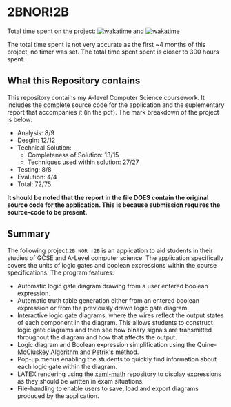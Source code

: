 # 2BNOR!2B

Total time spent on the project: [![wakatime](https://wakatime.com/badge/user/8eec35f3-fd84-49c8-835b-b417c4509a9a/project/018bba66-c7a6-493e-a108-66e509c4020f.svg)](https://wakatime.com/badge/user/8eec35f3-fd84-49c8-835b-b417c4509a9a/project/018bba66-c7a6-493e-a108-66e509c4020f) and [![wakatime](https://wakatime.com/badge/user/8eec35f3-fd84-49c8-835b-b417c4509a9a/project/018d7a5a-dbe8-4f88-9e35-a3a980547b28.svg)](https://wakatime.com/badge/user/8eec35f3-fd84-49c8-835b-b417c4509a9a/project/018d7a5a-dbe8-4f88-9e35-a3a980547b28)

The total time spent is not very accurate as the first ~4 months of this project, no timer was set. The total time spent spent is closer to 300 hours spent. 
## What this Repository contains
This repository contains my A-level Computer Science coursework. It includes the complete source code for the application and the suplementary report that accompanies it (in the pdf). 
The mark breakdown of the project is below: 
- Analysis: 8/9
- Desgin: 12/12
- Technical Solution:
  - Completeness of Solution: 13/15
  - Techniques used within solution: 27/27
- Testing: 8/8
- Evalution: 4/4
- Total: 72/75

**It should be noted that the report in the file DOES contain the original source code for the application. This is because submission requires the source-code to be present.**

## Summary 
The following project `2B NOR !2B` is an application to aid students in their studies of GCSE and A-Level computer science. The application specifically covers the units of logic gates and boolean expressions within the course specifications. The program features: 
- Automatic logic gate diagram drawing from a user entered boolean expression.
- Automatic truth table generation either from an entered boolean expression or from the previously drawn logic gate diagram.
- Interactive logic gate diagrams, where the wires reflect the output states of each component in the diagram. This allows students to construct logic gate diagrams and then see how binary signals are transmitted throughout the diagram and how that affects the output.
- Logic diagram and Boolean expression simplification using the Quine-McCluskey Algorithm and Petrik's method.
- Pop-up menus enabling the students to quickly find information about each logic gate within the diagram.
- LATEX rendering using the [xaml-math](https://github.com/ForNeVeR/xaml-math) repository to display expressions as they should be written in exam situations.
- File-handling to enable users to save, load and export diagrams produced by the application.
